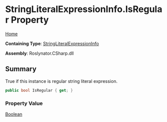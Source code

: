 # StringLiteralExpressionInfo\.IsRegular Property

[Home](../../../../../README.md)

**Containing Type**: [StringLiteralExpressionInfo](../README.md)

**Assembly**: Roslynator\.CSharp\.dll

## Summary

True if this instance is regular string literal expression\.

```csharp
public bool IsRegular { get; }
```

### Property Value

[Boolean](https://docs.microsoft.com/en-us/dotnet/api/system.boolean)


